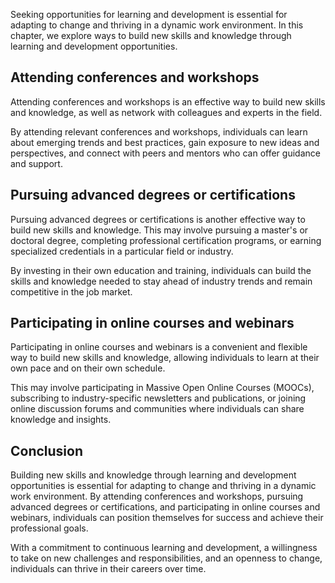 
Seeking opportunities for learning and development is essential for adapting to change and thriving in a dynamic work environment. In this chapter, we explore ways to build new skills and knowledge through learning and development opportunities.

Attending conferences and workshops
-----------------------------------

Attending conferences and workshops is an effective way to build new skills and knowledge, as well as network with colleagues and experts in the field.

By attending relevant conferences and workshops, individuals can learn about emerging trends and best practices, gain exposure to new ideas and perspectives, and connect with peers and mentors who can offer guidance and support.

Pursuing advanced degrees or certifications
-------------------------------------------

Pursuing advanced degrees or certifications is another effective way to build new skills and knowledge. This may involve pursuing a master's or doctoral degree, completing professional certification programs, or earning specialized credentials in a particular field or industry.

By investing in their own education and training, individuals can build the skills and knowledge needed to stay ahead of industry trends and remain competitive in the job market.

Participating in online courses and webinars
--------------------------------------------

Participating in online courses and webinars is a convenient and flexible way to build new skills and knowledge, allowing individuals to learn at their own pace and on their own schedule.

This may involve participating in Massive Open Online Courses (MOOCs), subscribing to industry-specific newsletters and publications, or joining online discussion forums and communities where individuals can share knowledge and insights.

Conclusion
----------

Building new skills and knowledge through learning and development opportunities is essential for adapting to change and thriving in a dynamic work environment. By attending conferences and workshops, pursuing advanced degrees or certifications, and participating in online courses and webinars, individuals can position themselves for success and achieve their professional goals.

With a commitment to continuous learning and development, a willingness to take on new challenges and responsibilities, and an openness to change, individuals can thrive in their careers over time.
